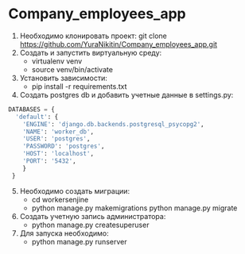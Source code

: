 # Company_employees_app
1) Необходимо клонировать проект:
  git clone https://github.com/YuraNikitin/Company_employees_app.git
2) Создать и запустить виртуальную среду:
   * virtualenv venv
   * source venv/bin/activate
3) Установить зависимости:
   * pip install -r requirements.txt
4) Создать postgres db и добавить учетные данные в settings.py:
  ```python
  DATABASES = {
    'default': {
      'ENGINE': 'django.db.backends.postgresql_psycopg2',
      'NAME': 'worker_db',
      'USER': 'postgres',
      'PASSWORD': 'postgres',
      'HOST': 'localhost',
      'PORT': '5432',
      }
   }
  ```
5) Необходимо создать миграции:
   * cd workersenjine
   * python manage.py makemigrations
  python manage.py migrate
6) Создать учетную запись администратора:
   * python manage.py createsuperuser
7) Для запуска необходимо:
   * python manage.py runserver
   
